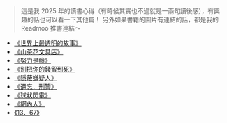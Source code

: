 > 這是我 2025 年的讀書心得（有時候其實也不過就是一兩句讀後感），有興趣的話也可以看一下其他篇！
> 另外如果書籍的圖片有連結的話，都是我的 Readmoo 推書連結～

- [《世界上最透明的故事》](/2025-reading-1)
- [《山茶花文具店》](/2025-reading-2)
- [《努力是癮》](/2025-reading-3)
- [《別把你的錢留到死》](/2025-reading-4)
- [《隱蔽嫌疑人》](/2025-reading-5)
- [《遺忘．刑警》](/2025-reading-6)
- [《球狀閃電》](/2025-reading-7)
- [《網內人》](/2025-reading-8)
- [《13．67》](/2025-reading-9)
